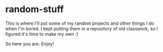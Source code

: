 # random-stuff
This is where I'll put some of my random projects and other things I do when I'm bored. 
I kept putting them in a repository of old classwork, so I figured it's time to make my own :)

So here you are. Enjoy!
